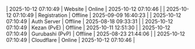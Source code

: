 | 2025-10-12 07:10:49 | Website | Online | 2025-10-12 07:10:46 |
| 2025-10-12 07:10:49 | Registration | Offline | 2025-09-09 16:40:23 |
| 2025-10-12 07:10:49 | Auth Server | Offline | 2025-08-18 09:33:31 |
| 2025-10-12 07:10:49 | Kezan (PvE) | Offline | 2025-10-11 12:51:30 |
| 2025-10-12 07:10:49 | Gurubashi (PvP) | Offline | 2025-08-23 21:44:06 |
| 2025-10-12 07:10:49 | Cloudflare | Online | 2025-10-12 07:10:46 |

